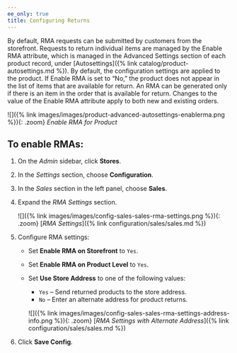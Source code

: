```yaml
---
ee_only: true
title: Configuring Returns
---
```


By default, RMA requests can be submitted by customers from the storefront. Requests to return individual items are managed by the Enable RMA attribute, which is managed in the Advanced Settings section of each product record, under [Autosettings]({% link catalog/product-autosettings.md %}). By default, the configuration settings are applied to the product. If Enable RMA is set to “No,” the product does not appear in the list of items that are available for return. An RMA can be generated only if there is an item in the order that is available for return. Changes to the value of the Enable RMA attribute apply to both new and existing orders.

![]({% link images/images/product-advanced-autosettings-enablerma.png %}){: .zoom}
_Enable RMA for Product_

## To enable RMAs:

1. On the _Admin_ sidebar, click **Stores**.

1. In the _Settings_ section, choose **Configuration**.

1. In the _Sales_ section in the left panel, choose **Sales**.

1. Expand the _RMA Settings_ section.

    ![]({% link images/images/config-sales-sales-rma-settings.png %}){: .zoom}
    [_RMA Settings_]({% link configuration/sales/sales.md %})

1. Configure RMA settings:

    - Set **Enable RMA on Storefront** to `Yes`.

    - Set **Enable RMA on Product Level** to `Yes`.

    - Set **Use Store Address** to one of the following values:

      - `Yes` – Send returned products to the store address.
      - `No` – Enter an alternate address for product returns.

      ![]({% link images/images/config-sales-sales-rma-settings-address-info.png %}){: .zoom}
      [_RMA Settings with Alternate Address_]({% link configuration/sales/sales.md %})

1. Click **Save Config**.
